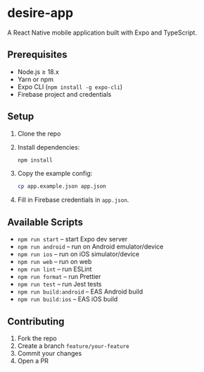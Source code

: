 # desire-app

A React Native mobile application built with Expo and TypeScript.

## Prerequisites
- Node.js ≥ 18.x
- Yarn or npm
- Expo CLI (`npm install -g expo-cli`)
- Firebase project and credentials

## Setup
1. Clone the repo
2. Install dependencies:
   ```bash
   npm install
   ```

3. Copy the example config:

   ```bash
   cp app.example.json app.json
   ```
4. Fill in Firebase credentials in `app.json`.

## Available Scripts

* `npm run start` – start Expo dev server
* `npm run android` – run on Android emulator/device
* `npm run ios` – run on iOS simulator/device
* `npm run web` – run on web
* `npm run lint` – run ESLint
* `npm run format` – run Prettier
* `npm run test` – run Jest tests
* `npm run build:android` – EAS Android build
* `npm run build:ios` – EAS iOS build

## Contributing

1. Fork the repo
2. Create a branch `feature/your-feature`
3. Commit your changes
4. Open a PR

